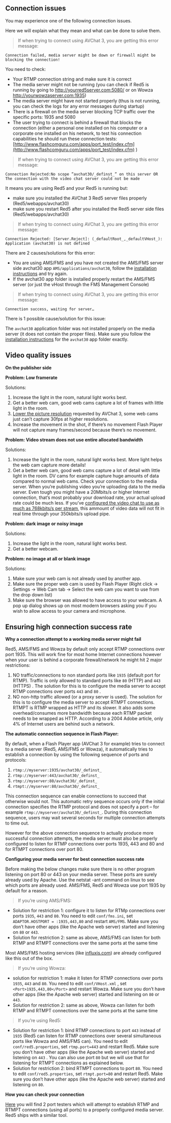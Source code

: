 
<h2 id="troubleshooting-connection-issues">Connection issues</h2>

You may experience one of the following connection issues.

Here we will explain what they mean and what can be done to solve them.

> If when trying to connect using AVChat 3, you are getting this error message:

    Connection failed, media server might be down or firewall might be blocking the connection!

You need to check:     

* Your RTMP connection string and make sure it is correct
* The media server might not be running (you can check if Red5 is running by going to http://yourred5server.com:5080/ or on Wowza http://yourwowzaserver.com:1935)
* The media server might have not started properly (thus is not running, you can check the logs for any error messages during startup)
* There is a firewall on the media server blocking TCP traffic over the specific ports: 1935 and 5080
* The user trying to connect is behind a firewall that blocks the connection (either a personal one installed on his computer or a corporate one installed on his network, to test his connection capabilities he should run these connection tests: [http://www.flashcomguru.com/apps/port_test/index.cfm](http://www.flashcomguru.com/apps/port_test/index.cfm) )

> If when trying to connect using AVChat 3, you are getting this error message:

    Connection Rejected:No scope ”avchat30/_definst_” on this server OR The connection with the video chat server could not be made

It means you are using Red5 and your Red5  is running but:

* make sure you installed the AVChat 3 Red5 server files properly (Red5/webapps/avchat30)
* make sure you restart Red5 after you installed the Red5 server side files (Red5/webapps/avchat30)

> If when trying to connect using AVChat 3, you are getting this error message:

    Connection Rejected: [Server.Reject]: (_defaultRoot_,_defaultVHost_): Application (avchat30) is not defined

There are 2 causes/solutions for this error:

* You are using AMS/FMS and you have not created the AMS/FMS server side avchat30 app `AMS/applications/avchat30`, follow the [installation instructions](http://docs.avchat.net/standalone#standalone-installation-instructions) and try again.
* If the avchat30 app folder is installed properly restart the AMS/FMS server (or just the vHost through the FMS Management Console)

> If when trying to connect using AVChat 3, you are getting this error message:

    Connection success, waiting for server…

There is 1 possible cause/solution for this issue:

The `avchat30` application folder was not installed properly on the media server (it does not contain the proper files). Make sure you follow the [installation instructions](http://docs.avchat.net/standalone#standalone-installation-instructions) for the `avchat30` app folder exactly.


<h2 id="troubleshooting-video-quality-issues">Video quality issues</h2>

**On the publisher side**

**Problem: Low framerate**

Solutions:

1. Increase the light in the room, natural light works best.
2. Get a better web cam, good web cams capture a lot of frames with little light in the room.
3. [Lower the picture resolution](http://docs.avchat.net/standalone#editing-existing-quality-profiles) requested by AVChat 3, some web cams just can’t capture 30fps at higher resolutions.
4. Increase the movement in the shot, if there’s no movement Flash Player will not capture many frames/second because there’s no movement.

**Problem: Video stream does not use entire allocated bandwidth**

Solutions:

1. Increase the light in the room, natural light works best. More light helps the web cam capture more details!
2. Get a better web cam, good web cams capture a lot of detail with little light in the room. DV cams for example capture huge amounts of data compared to normal web cams.
Check your connection to the media server. When you’re publishing video you’re  uploading data to the media server. Even tough you might have a 20Mbits/s or higher Internet connection, that’s most probably your download rate, your actual upload rate could be much less. If you’ve [configured the video chat to use as much as 768kbits/s per stream](http://docs.avchat.net/standalone#audio-video-quality), this ammount of video data will not fit in real time through your 350kbits/s upload pipe.

**Problem: dark image or noisy image**

Solutions:

1. Increase the light in the room, natural light works best.
2. Get a better webcam.

**Problem: no image at all or blank image**

Solutions:

1. Make sure your web cam is not already used by another app.
2. Make sure the proper web cam is used by Flash Player (Right click -> Settings -> Web Cam tab -> Select the web cam you want to use from the drop down list)
3. Make sure the browser was allowed to have access to your webcam. A pop up dialog shows up on most modern browsers asking you if you wish to allow access to your camera and microphone.


<h2 id="ensuring-high-connection-success-rate">Ensuring high connection success rate</h2>

**Why a connection attempt to a working media server might fail**

Red5, AMS/FMS and Wowza by default only accept RTMP connections over port 1935. This will work fine for most home Internet connections however when your user is behind a corporate firewall/network he might hit 2 major restrictions:

1. NO traffic/connections to non standard ports like `1935` (default port for RTMP). Traffic is only allowed to standard ports like `80` (HTTP) and `443` (HTTPS) . The solution for this is to configure the media server to accept  RTMP connections over ports `443` and `80` .
2. NO non-http traffic allowed (or a proxy server is used). The solution for this is to configure the media server to accept  RTMPT connections. RTMPT is RTMP wrapped as HTTP and its slower. It also adds some overhead/consumes more bandwidth because each RTMP packet needs to be wrapped as HTTP. According to a 2004 Adobe article, only 4% of Internet users are behind such a network.

**The automatic connection sequence in Flash Player:**

By default, when a Flash Player app (AVChat 3 for example) tries to connect to a media server (Red5, AMS/FMS or Wowza), it automatically tries to establish a connection by using the following sequence of ports and protocols:

1. `rtmp://myserver:1935/avchat30/_definst_`
2. `rtmp://myserver:443/avchat30/_definst_`
3. `rtmp://myserver:80/avchat30/_definst_`
4. `rtmpt://myserver:80/avchat30/_definst_`

This connection sequence can enable connections to succeed that otherwise would not. This automatic retry sequence occurs only if the initial connection specifies the RTMP protocol and does not specify a port – for example `rtmp://myserver/avchat30/_definst_`. During this connection sequence, users may wait several seconds for multiple connection attempts to time out.

<div class="alert alert-info" role="alert">However for the above connection sequence to actually produce more successful connection attempts, the media server must also be properly configured to listen for RTMP connections over ports 1935, 443 and 80 and for RTMPT connections over port 80.</div>

**Configuring your media server for best connection success rate**

<div class="alert alert-warning" role="alert">Before making the below changes make sure there is no other program listening on port 80 or 443 on your media server. These ports are surely already used by Apache. Use the netstat -ant command on linux to see which ports are already used.  AMS/FMS, Red5 and Wowza use port 1935 by default for a reason.</div>

> If you’re using AMS/FMS:

* Solution for restriction 1: configure it to listen for RTMp connections over ports `1935`, `443` and `80`. You need to edit `conf/fms.ini`, set `ADAPTOR.HOSTPORT = :1935,443,80` and restart `AMS/FMS`. Make sure you don’t have other apps (like the Apache web server) started and listening on `80` or `443`.
* Solution for restriction 2:  same as above, AMS/FMS can listen for both RTMP and RTMPT connections over the same ports at the same time

Most AMS/FMS hosting services (like [influxis.com](http://influxis.com/)) are already configured like this  out of the box.

> If you’re using  Wowza:

* solution for restriction 1: make it listen for RTMP connections over ports `1935`, `443` and `80`. You need to edit `conf/VHost.xml` , set `<Port>1935,443,80</Port>` and restart Wowza. Make sure you don’t have other apps (like the Apache web server) started and listening on `80` or `443`.
* Solution for restriction 2: same as above, Wowza can listen for both RTMP and RTMPT connections over the same ports at the same time

> If you’re using Red5:

* Solution for restriction 1: bind RTMP connections to port `443` instead of `1935` (Red5 can listen for RTMP connections over several simultaneous ports like Wowza and AMS/FMS can). You need to edit `conf/red5.properties`, set `rtmp.port=443` and restart Red5. Make sure you don’t have other apps (like the Apache web server) started and listening on `443` . You can also use port `80` but we will use that for listening for RTMPT connections as explained below.
* Solution for restriction 2: bind RTMPT connections to port `80`. You need to edit `conf/red5.properties`, set `rtmpt.port=80` and restart Red5. Make sure you don’t have other apps (like the Apache web server) started and listening on `80`.

**How you can check your connection**

[Here](http://www.flashcomguru.com/apps/port_test/index.cfm) you will find 2 port testers which will attempt to establish RTMP and RTMPT connections (using all ports) to a properly configured media server. Red5 ships with a similar tool.
